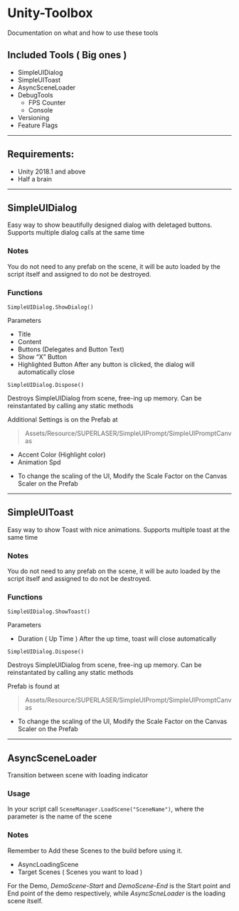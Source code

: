 # Unity-Toolbox
Documentation on what and how to use these tools

## Included Tools ( Big ones )
- SimpleUIDialog
- SimpleUIToast
- AsyncSceneLoader
- DebugTools
  - FPS Counter
  - Console
- Versioning
- Feature Flags


___

## Requirements: 
-	Unity 2018.1 and above
-	Half a brain

___

## SimpleUIDialog
Easy way to show beautifully designed dialog with deletaged buttons. Supports multiple dialog calls at the same time

### Notes
You do not need to any prefab on the scene, it will be auto loaded by the script itself and assigned to do not be destroyed.

### Functions
`SimpleUIDialog.ShowDialog()`

Parameters
-	Title
-	Content
-	Buttons (Delegates and Button Text)
-	Show “X” Button
-	Highlighted Button
After any button is clicked, the dialog will automatically close

`SimpleUIDialog.Dispose()`

Destroys SimpleUIDialog from scene, free-ing up memory. Can be reinstantated by calling any static methods

Additional Settings is on the Prefab at
> Assets/Resource/SUPERLASER/SimpleUIPrompt/SimpleUIPromptCanvas
-	Accent Color (Highlight color)
-	Animation Spd

* To change the scaling of the UI, Modify the Scale Factor on the Canvas Scaler on the Prefab

___


## SimpleUIToast
Easy way to show Toast with nice animations. Supports multiple toast at the same time

### Notes
You do not need to any prefab on the scene, it will be auto loaded by the script itself and assigned to do not be destroyed.

### Functions
`SimpleUIDialog.ShowToast()`

Parameters
-	Duration ( Up Time )
After the up time, toast will close automatically

`SimpleUIDialog.Dispose()`

Destroys SimpleUIDialog from scene, free-ing up memory. Can be reinstantated by calling any static methods

Prefab is found at
> Assets/Resource/SUPERLASER/SimpleUIPrompt/SimpleUIPromptCanvas

* To change the scaling of the UI, Modify the Scale Factor on the Canvas Scaler on the Prefab

___

## AsyncSceneLoader
Transition between scene with loading indicator

### Usage
In your script call `SceneManager.LoadScene("SceneName")`, where the parameter is the name of the scene

### Notes
Remember to Add these Scenes to the build before using it.
- AsyncLoadingScene
- Target Scenes ( Scenes you want to load )

For the Demo, *DemoScene-Start* and *DemoScene-End* is the Start point and End point of the demo respectively, while *AsyncScneLoader* is the loading scene itself.
